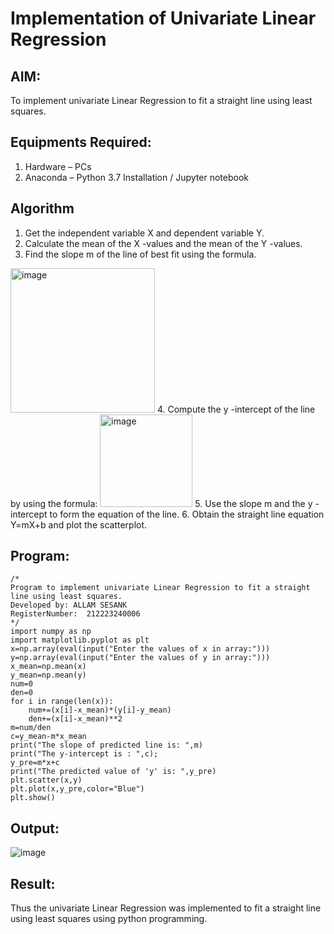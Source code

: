 # Implementation of Univariate Linear Regression
## AIM:
To implement univariate Linear Regression to fit a straight line using least squares.

## Equipments Required:
1. Hardware – PCs
2. Anaconda – Python 3.7 Installation / Jupyter notebook

## Algorithm
1. Get the independent variable X and dependent variable Y.
2. Calculate the mean of the X -values and the mean of the Y -values.
3. Find the slope m of the line of best fit using the formula. 
<img width="231" alt="image" src="https://user-images.githubusercontent.com/93026020/192078527-b3b5ee3e-992f-46c4-865b-3b7ce4ac54ad.png">
4. Compute the y -intercept of the line by using the formula:
<img width="148" alt="image" src="https://user-images.githubusercontent.com/93026020/192078545-79d70b90-7e9d-4b85-9f8b-9d7548a4c5a4.png">
5. Use the slope m and the y -intercept to form the equation of the line.
6. Obtain the straight line equation Y=mX+b and plot the scatterplot.

## Program:
```
/*
Program to implement univariate Linear Regression to fit a straight line using least squares.
Developed by: ALLAM SESANK
RegisterNumber:  212223240006
*/
import numpy as np
import matplotlib.pyplot as plt
x=np.array(eval(input("Enter the values of x in array:")))
y=np.array(eval(input("Enter the values of y in array:")))
x_mean=np.mean(x)
y_mean=np.mean(y)
num=0
den=0
for i in range(len(x)):
    num+=(x[i]-x_mean)*(y[i]-y_mean)
    den+=(x[i]-x_mean)**2
m=num/den
c=y_mean-m*x_mean
print("The slope of predicted line is: ",m)
print("The y-intercept is : ",c);
y_pre=m*x+c
print("The predicted value of 'y' is: ",y_pre)
plt.scatter(x,y)
plt.plot(x,y_pre,color="Blue")
plt.show()
```

## Output:
![image](https://github.com/23004426/Find-the-best-fit-line-using-Least-Squares-Method/assets/144979327/145528c0-2b58-4d97-a167-8e3524423146)


## Result:
Thus the univariate Linear Regression was implemented to fit a straight line using least squares using python programming.
